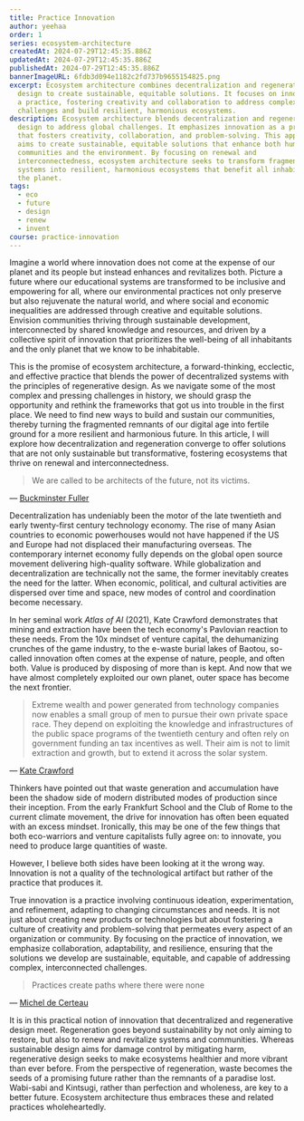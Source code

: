 ```yaml
---
title: Practice Innovation
author: yeehaa
order: 1
series: ecosystem-architecture
createdAt: 2024-07-29T12:45:35.886Z
updatedAt: 2024-07-29T12:45:35.886Z
publishedAt: 2024-07-29T12:45:35.886Z
bannerImageURL: 6fdb3d094e1182c2fd737b9655154825.png
excerpt: Ecosystem architecture combines decentralization and regenerative
  design to create sustainable, equitable solutions. It focuses on innovation as
  a practice, fostering creativity and collaboration to address complex
  challenges and build resilient, harmonious ecosystems.
description: Ecosystem architecture blends decentralization and regenerative
  design to address global challenges. It emphasizes innovation as a practice
  that fosters creativity, collaboration, and problem-solving. This approach
  aims to create sustainable, equitable solutions that enhance both human
  communities and the environment. By focusing on renewal and
  interconnectedness, ecosystem architecture seeks to transform fragmented
  systems into resilient, harmonious ecosystems that benefit all inhabitants and
  the planet.
tags:
  - eco
  - future
  - design
  - renew
  - invent
course: practice-innovation
---
```

Imagine a world where innovation does not come at the expense of our planet and its people but instead enhances and revitalizes both. Picture a future where our educational systems are transformed to be inclusive and empowering for all, where our environmental practices not only preserve but also rejuvenate the natural world, and where social and economic inequalities are addressed through creative and equitable solutions. Envision communities thriving through sustainable development, interconnected by shared knowledge and resources, and driven by a collective spirit of innovation that prioritizes the well-being of all inhabitants and the only planet that we know to be inhabitable.

This is the promise of ecosystem architecture, a forward-thinking, ecclectic, and effective practice that blends the power of decentralized systems with the principles of regenerative design. As we navigate some of the most complex and pressing challenges in history, we should grasp the opportunity and rethink the frameworks that got us into trouble in the first place. We need to find new ways to build and sustain our communities, thereby turning the fragmented remnants of our digital age into fertile ground for a more resilient and harmonious future. In this article, I will explore how decentralization and regeneration converge to offer solutions that are not only sustainable but transformative, fostering ecosystems that thrive on renewal and interconnectedness.

> We are called to be architects of the future, not its victims.

— [Buckminster Fuller](https://www.bfi.org/about-fuller/)

Decentralization has undeniably been the motor of the late twentieth and early twenty-first century technology economy. The rise of many Asian countries to economic powerhouses would not have happened if the US and Europe had not displaced their manufacturing overseas. The contemporary internet economy fully depends on the global open source movement delivering high-quality software. While globalization and decentralization are technically not the same, the former inevitably creates the need for the latter. When economic, political, and cultural activities are dispersed over time and space, new modes of control and coordination become necessary.

In her seminal work *Atlas of AI* (2021), Kate Crawford demonstrates that mining and extraction have been the tech economy's Pavlovian reaction to these needs. From the 10x mindset of venture capital, the dehumanizing crunches of the game industry, to the e-waste burial lakes of Baotou, so-called innovation often comes at the expense of nature, people, and often both. Value is produced by disposing of more than is kept. And now that we have almost completely exploited our own planet, outer space has become the next frontier.

> Extreme wealth and power generated from technology companies now enables a small group of men to pursue their own private space race. They depend on exploiting the knowledge and infrastructures of the public space programs of the twentieth century and often rely on government funding an tax incentives as well. Their aim is not to limit extraction and growth, but to extend it across the solar system.

— [Kate Crawford](https://x.com/katecrawford?lang=en)

Thinkers have pointed out that waste generation and accumulation have been the shadow side of modern distributed modes of production since their inception. From the early Frankfurt School and the Club of Rome to the current climate movement, the drive for innovation has often been equated with an excess mindset. Ironically, this may be one of the few things that both eco-warriors and venture capitalists fully agree on: to innovate, you need to produce large quantities of waste. 

However, I believe both sides have been looking at it the wrong way. Innovation is not a quality of the technological artifact but rather of the practice that produces it.

True innovation is a practice involving continuous ideation, experimentation, and refinement, adapting to changing circumstances and needs. It is not just about creating new products or technologies but about fostering a culture of creativity and problem-solving that permeates every aspect of an organization or community. By focusing on the practice of innovation, we emphasize collaboration, adaptability, and resilience, ensuring that the solutions we develop are sustainable, equitable, and capable of addressing complex, interconnected challenges.

> Practices create paths where there were none

— [Michel de Certeau](https://en.wikipedia.org/wiki/The_Practice_of_Everyday_Life)

It is in this practical notion of innovation that decentralized and regenerative design meet. Regeneration goes beyond sustainability by not only aiming to restore, but also to renew and revitalize systems and communities. Whereas sustainable design aims for damage control by mitigating harm, regenerative design seeks to make ecosystems healthier and more vibrant than ever before. From the perspective of regeneration, waste becomes the seeds of a promising future rather than the remnants of a paradise lost. Wabi-sabi and Kintsugi, rather than perfection and wholeness, are key to a better future. Ecosystem architecture thus embraces these and related practices wholeheartedly.

